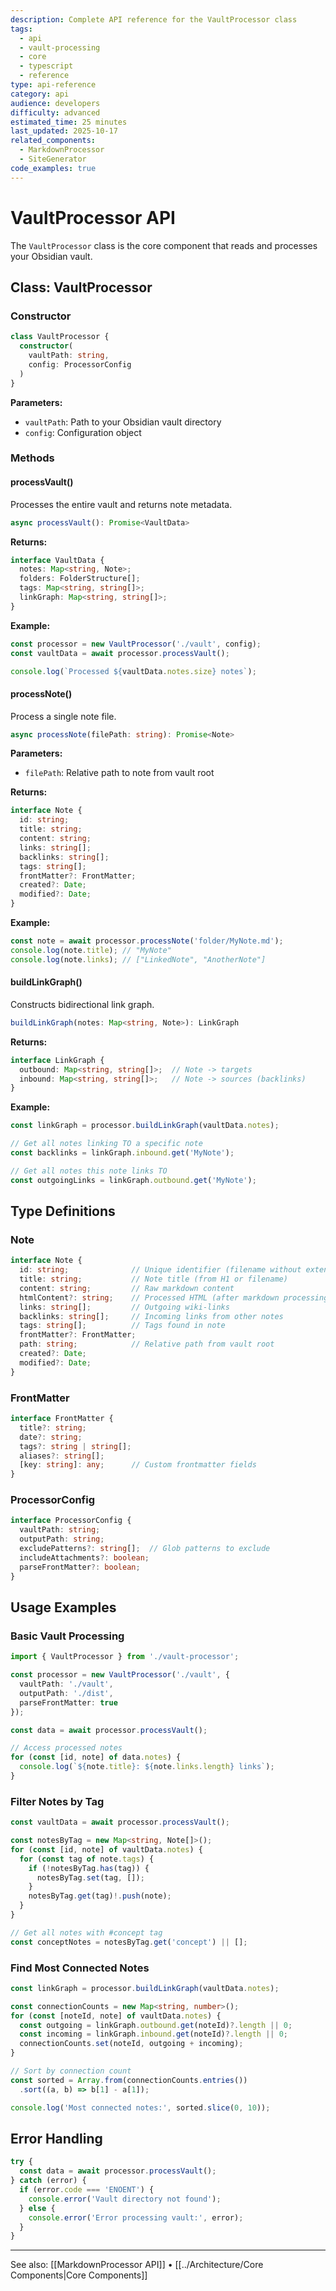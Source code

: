 ```yaml
---
description: Complete API reference for the VaultProcessor class
tags:
  - api
  - vault-processing
  - core
  - typescript
  - reference
type: api-reference
category: api
audience: developers
difficulty: advanced
estimated_time: 25 minutes
last_updated: 2025-10-17
related_components:
  - MarkdownProcessor
  - SiteGenerator
code_examples: true
---
```


# VaultProcessor API

The `VaultProcessor` class is the core component that reads and processes your Obsidian vault.

## Class: VaultProcessor

### Constructor

```typescript
class VaultProcessor {
  constructor(
    vaultPath: string,
    config: ProcessorConfig
  )
}
```

**Parameters:**
- `vaultPath`: Path to your Obsidian vault directory
- `config`: Configuration object

### Methods

#### processVault()

Processes the entire vault and returns note metadata.

```typescript
async processVault(): Promise<VaultData>
```

**Returns:**
```typescript
interface VaultData {
  notes: Map<string, Note>;
  folders: FolderStructure[];
  tags: Map<string, string[]>;
  linkGraph: Map<string, string[]>;
}
```

**Example:**
```typescript
const processor = new VaultProcessor('./vault', config);
const vaultData = await processor.processVault();

console.log(`Processed ${vaultData.notes.size} notes`);
```

#### processNote()

Process a single note file.

```typescript
async processNote(filePath: string): Promise<Note>
```

**Parameters:**
- `filePath`: Relative path to note from vault root

**Returns:**
```typescript
interface Note {
  id: string;
  title: string;
  content: string;
  links: string[];
  backlinks: string[];
  tags: string[];
  frontMatter?: FrontMatter;
  created?: Date;
  modified?: Date;
}
```

**Example:**
```typescript
const note = await processor.processNote('folder/MyNote.md');
console.log(note.title); // "MyNote"
console.log(note.links); // ["LinkedNote", "AnotherNote"]
```

#### buildLinkGraph()

Constructs bidirectional link graph.

```typescript
buildLinkGraph(notes: Map<string, Note>): LinkGraph
```

**Returns:**
```typescript
interface LinkGraph {
  outbound: Map<string, string[]>;  // Note -> targets
  inbound: Map<string, string[]>;   // Note -> sources (backlinks)
}
```

**Example:**
```typescript
const linkGraph = processor.buildLinkGraph(vaultData.notes);

// Get all notes linking TO a specific note
const backlinks = linkGraph.inbound.get('MyNote');

// Get all notes this note links TO
const outgoingLinks = linkGraph.outbound.get('MyNote');
```

## Type Definitions

### Note

```typescript
interface Note {
  id: string;              // Unique identifier (filename without extension)
  title: string;           // Note title (from H1 or filename)
  content: string;         // Raw markdown content
  htmlContent?: string;    // Processed HTML (after markdown processing)
  links: string[];         // Outgoing wiki-links
  backlinks: string[];     // Incoming links from other notes
  tags: string[];          // Tags found in note
  frontMatter?: FrontMatter;
  path: string;            // Relative path from vault root
  created?: Date;
  modified?: Date;
}
```

### FrontMatter

```typescript
interface FrontMatter {
  title?: string;
  date?: string;
  tags?: string | string[];
  aliases?: string[];
  [key: string]: any;      // Custom frontmatter fields
}
```

### ProcessorConfig

```typescript
interface ProcessorConfig {
  vaultPath: string;
  outputPath: string;
  excludePatterns?: string[];  // Glob patterns to exclude
  includeAttachments?: boolean;
  parseFrontMatter?: boolean;
}
```

## Usage Examples

### Basic Vault Processing

```typescript
import { VaultProcessor } from './vault-processor';

const processor = new VaultProcessor('./vault', {
  vaultPath: './vault',
  outputPath: './dist',
  parseFrontMatter: true
});

const data = await processor.processVault();

// Access processed notes
for (const [id, note] of data.notes) {
  console.log(`${note.title}: ${note.links.length} links`);
}
```

### Filter Notes by Tag

```typescript
const vaultData = await processor.processVault();

const notesByTag = new Map<string, Note[]>();
for (const [id, note] of vaultData.notes) {
  for (const tag of note.tags) {
    if (!notesByTag.has(tag)) {
      notesByTag.set(tag, []);
    }
    notesByTag.get(tag)!.push(note);
  }
}

// Get all notes with #concept tag
const conceptNotes = notesByTag.get('concept') || [];
```

### Find Most Connected Notes

```typescript
const linkGraph = processor.buildLinkGraph(vaultData.notes);

const connectionCounts = new Map<string, number>();
for (const [noteId, note] of vaultData.notes) {
  const outgoing = linkGraph.outbound.get(noteId)?.length || 0;
  const incoming = linkGraph.inbound.get(noteId)?.length || 0;
  connectionCounts.set(noteId, outgoing + incoming);
}

// Sort by connection count
const sorted = Array.from(connectionCounts.entries())
  .sort((a, b) => b[1] - a[1]);

console.log('Most connected notes:', sorted.slice(0, 10));
```

## Error Handling

```typescript
try {
  const data = await processor.processVault();
} catch (error) {
  if (error.code === 'ENOENT') {
    console.error('Vault directory not found');
  } else {
    console.error('Error processing vault:', error);
  }
}
```

---

See also: [[MarkdownProcessor API]] • [[../Architecture/Core Components|Core Components]]
